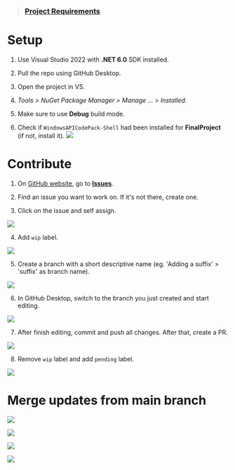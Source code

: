 > ### [Project Requirements](https://tdquang7.notion.site/Project-batch-rename-2022-9dc9eb9c9d674dbdb4a988a3794d1335)

# Setup
1. Use Visual Studio 2022 with **.NET 6.0** SDK installed.

2. Pull the repo using GitHub Desktop.

3. Open the project in VS.

4. *Tools > NuGet Package Manager > Manage ... > Installed*.

5. Make sure to use **Debug** build mode.

6. Check if `WindowsAPICodePack-Shell` had been installed for **FinalProject** (if not, install it). ![](doc/res/vs-nuget.png)


# Contribute
1. On [GitHub website](https://github.com/itsdmd/CS202-Final), go to [**Issues**](https://github.com/itsdmd/CS202-Final/issues).

2. Find an issue you want to work on. If it's not there, create one.

3. Click on the issue and self assign.

![](doc/res/gh-self-assign.png)

4. Add `wip` label.

![](doc/res/gh-wip-label.png)

5. Create a branch with a short descriptive name (eg. 'Adding a suffix' > 'suffix' as branch name).

![](doc/res/gh-create-branch.png)

6. In GitHub Desktop, switch to the branch you just created and start editing.

![](doc/res/ghd-switch-branch.png)

7. After finish editing, commit and push all changes. After that, create a PR.

![](doc/res/ghd-create-pr.png)

8. Remove `wip` label and add `pending` label.

![](doc/res/gh-pending-label.png)


# Merge updates from **main** branch

![](doc/res/gh-merge-1.png)


![](doc/res/gh-merge-2.png)


![](doc/res/gh-merge-3.png)


![](doc/res/gh-merge-4.png)
